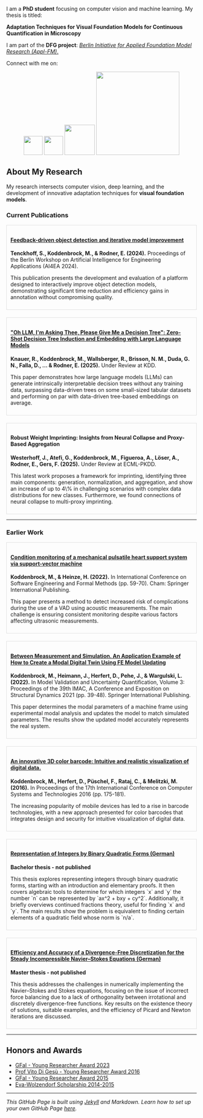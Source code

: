 <!--- ![Header Image](res/header.webp) -->


I am a **PhD student** focusing on computer vision and machine learning. My thesis is titled:

**Adaptation Techniques for Visual Foundation Models for Continuous Quantification in Microscopy**

I am part of the **DFG project**:
[_Berlin Initiative for Applied Foundation Model Research (Appl-FM)_.](https://www.bht-berlin.de/3873/article/9084)


Connect with me on:
<div style="text-align: center;">
<a href="https://github.com/mario-koddenbrock"><img src="https://github.githubassets.com/images/modules/logos_page/GitHub-Mark.png" width="50"/></a>
<a href="https://www.linkedin.com/in/koddenbrock/"><img src="https://upload.wikimedia.org/wikipedia/commons/c/ca/LinkedIn_logo_initials.png" width="50"/></a>
<a href="https://corporatedesign.htw-berlin.de/files/Presse/_tmp_/3/4/csm_Logos_1330x430_612fe2f37a.jpg"><img src="https://corporatedesign.htw-berlin.de/files/Presse/_tmp_/d/5/csm_Bild-Wort-Marke_auf_weiss_1280x853_3722b5420f.jpg" width="80"/></a>
<a href="https://scholar.google.com/citations?user=wqHic0AAAAAJ&hl=de"><img src="https://scholar.google.com/intl/en/scholar/images/1x/scholar_logo_64dp.png" width="220"/></a>
</div>



## About My Research

My research intersects computer vision, deep learning, and the development of innovative adaptation techniques for **visual foundation models**. 

### Current Publications

<div style="display: flex; flex-wrap: wrap; gap: 20px;">

<div style="flex: 1; min-width: 300px; border: 1px solid #ddd; padding: 10px;">
<h4><a href="https://scholar.google.com/citations?view_op=view_citation&hl=de&user=wqHic0AAAAAJ&citation_for_view=wqHic0AAAAAJ:IjCSPb-OGe4C">Feedback-driven object detection and iterative model improvement</a></h4>
<p><strong>Tenckhoff, S., Koddenbrock, M., & Rodner, E. (2024).</strong> Proceedings of the Berlin Workshop on Artificial Intelligence for Engineering Applications (AI4EA 2024).</p>
<p>This publication presents the development and evaluation of a platform designed to interactively improve object detection models, demonstrating significant time reduction and efficiency gains in annotation without compromising quality.</p>
</div>

<div style="flex: 1; min-width: 300px; border: 1px solid #ddd; padding: 10px;">
<h4><a href="https://arxiv.org/abs/2409.18594">"Oh LLM, I'm Asking Thee, Please Give Me a Decision Tree": Zero-Shot Decision Tree Induction and Embedding with Large Language Models</a></h4>
<p><strong>Knauer, R., Koddenbrock, M., Wallsberger, R., Brisson, N. M., Duda, G. N., Falla, D., ... & Rodner, E. (2025).</strong> Under Review at KDD.</p>
<p>This paper demonstrates how large language models (LLMs) can generate intrinsically interpretable decision trees without any training data, surpassing data-driven trees on some small-sized tabular datasets and performing on par with data-driven tree-based embeddings on average.</p>
</div>

<div style="flex: 1; min-width: 300px; border: 1px solid #ddd; padding: 10px;">
<h4>Robust Weight Imprinting: Insights from Neural Collapse and Proxy-Based Aggregation</h4>
<p><strong>Westerhoff, J., Atefi, G., Koddenbrock, M., Figueroa, A., Löser, A., Rodner, E., Gers, F. (2025).</strong> Under Review at ECML-PKDD.</p>
<p>This latest work proposes a framework for imprinting, identifying three main components: generation, normalization, and aggregation, and show an increase of up to 4\% in challenging scenarios with complex data distributions for new classes. Furthermore, we found connections of neural collapse to multi-proxy imprinting.</p>
</div>

</div>

<!---
#### [Feedback-driven object detection and iterative model improvement](https://scholar.google.com/citations?view_op=view_citation&hl=de&user=wqHic0AAAAAJ&citation_for_view=wqHic0AAAAAJ:IjCSPb-OGe4C)

###### _Tenckhoff, S., Koddenbrock, M., & Rodner, E. (2024). Proceedings of the Berlin Workshop on Artificial Intelligence for Engineering Applications (AI4EA 2024)._

This publication presents the development and evaluation of a platform designed to interactively improve object detection models, demonstrating significant time reduction and efficiency gains in annotation without compromising quality.

---


#### ["Oh LLM, I'm Asking Thee, Please Give Me a Decision Tree": Zero-Shot Decision Tree Induction and Embedding with Large Language Models](https://arxiv.org/abs/2409.18594) 

###### Knauer, R., Koddenbrock, M., Wallsberger, R., Brisson, N. M., Duda, G. N., Falla, D., ... & Rodner, E. (2025). Under Review at KDD.

This paper demonstrates how large language models (LLMs) can generate intrinsically interpretable decision trees without any training data, surpassing data-driven trees on some small-sized tabular datasets and performing on par with data-driven tree-based embeddings on average.

---

#### Robust Weight Imprinting: Insights from Neural Collapse and Proxy-Based Aggregation

###### Westerhoff, J., Atefi, G., Koddenbrock, M., Figueroa, A., Löser, A., Rodner, E., Gers, F. (2025). Under Review at ECML-PKDD.

This latest work proposes a framework for imprinting, identifying three main components: generation, normalization, and aggregation, and show an increase of up to 4\% in challenging scenarios with complex data distributions for new classes. Furthermore, we found connections of neural collapse to multi-proxy imprinting.

--->

---

### Earlier Work

<div style="display: flex; flex-wrap: wrap; gap: 20px;">

<div style="flex: 1; min-width: 300px; border: 1px solid #ddd; padding: 10px;">
<h4><a href="https://link.springer.com/chapter/10.1007/978-3-031-26236-4_6">Condition monitoring of a mechanical pulsatile heart support system via support-vector machine</a></h4>
<p><strong>Koddenbrock, M., & Heinze, H. (2022).</strong> In International Conference on Software Engineering and Formal Methods (pp. 59-70). Cham: Springer International Publishing.</p>
<p>This paper presents a method to detect increased risk of complications during the use of a VAD using acoustic measurements. The main challenge is ensuring consistent monitoring despite various factors affecting ultrasonic measurements.</p>
</div>

<div style="flex: 1; min-width: 300px; border: 1px solid #ddd; padding: 10px;">
<h4><a href="https://link.springer.com/chapter/10.1007/978-3-030-77348-9_6">Between Measurement and Simulation. An Application Example of How to Create a Modal Digital Twin Using FE Model Updating</a></h4>
<p><strong>Koddenbrock, M., Heimann, J., Herfert, D., Pehe, J., & Wargulski, L. (2022).</strong> In Model Validation and Uncertainty Quantification, Volume 3: Proceedings of the 39th IMAC, A Conference and Exposition on Structural Dynamics 2021 (pp. 39-48). Springer International Publishing.</p>
<p>This paper determines the modal parameters of a machine frame using experimental modal analysis and updates the model to match simulated parameters. The results show the updated model accurately represents the real system.</p>
</div>

<div style="flex: 1; min-width: 300px; border: 1px solid #ddd; padding: 10px;">
<h4><a href="https://dl.acm.org/doi/10.1145/2983468.2983486">An innovative 3D color barcode: Intuitive and realistic visualization of digital data.</a></h4>
<p><strong>Koddenbrock, M., Herfert, D., Püschel, F., Rataj, C., & Melitzki, M. (2016).</strong> In Proceedings of the 17th International Conference on Computer Systems and Technologies 2016 (pp. 175-181).</p>
<p>The increasing popularity of mobile devices has led to a rise in barcode technologies, with a new approach presented for color barcodes that integrates design and security for intuitive visualization of digital data.</p>
</div>

<div style="flex: 1; min-width: 300px; border: 1px solid #ddd; padding: 10px;">
<h4><a href="./res/Bachelorarbeit.pdf">Representation of Integers by Binary Quadratic Forms (German)</a></h4>
<p><strong>Bachelor thesis - not published</strong></p>
<p>This thesis explores representing integers through binary quadratic forms, starting with an introduction and elementary proofs. It then covers algebraic tools to determine for which integers `x` and `y` the number `n` can be represented by `ax^2 + bxy + cy^2`. Additionally, it briefly overviews continued fractions theory, useful for finding `x` and `y`. The main results show the problem is equivalent to finding certain elements of a quadratic field whose norm is `n/a`.</p>
</div>


<div style="flex: 1; min-width: 300px; border: 1px solid #ddd; padding: 10px;">
<h4><a href="./res/Masterarbeit.pdf">Efficiency and Accuracy of a Divergence-Free Discretization for the Steady Incompressible Navier–Stokes Equations (German)</a></h4>
<p><strong>Master thesis - not published</strong></p>
<p>This thesis addresses the challenges in numerically implementing the Navier–Stokes and Stokes equations, focusing on the issue of incorrect force balancing due to a lack of orthogonality between irrotational and discretely divergence-free functions. Key results on the existence theory of solutions, suitable examples, and the efficiency of Picard and Newton iterations are discussed.</p>
</div>



</div>

<!---

#### [Condition monitoring of a mechanical pulsatile heart support system via support-vector machine](https://link.springer.com/chapter/10.1007/978-3-031-26236-4_6)

###### Koddenbrock, M., & Heinze, H. (2022). In International Conference on Software Engineering and Formal Methods (pp. 59-70). Cham: Springer International Publishing.

This paper presents a method to detect increased risk of complications during the use of a VAD using acoustic measurements. The main challenge is ensuring consistent monitoring despite various factors affecting ultrasonic measurements.

---

#### [Between Measurement and Simulation. An Application Example of How to Create a Modal Digital Twin Using FE Model Updating](https://link.springer.com/chapter/10.1007/978-3-030-77348-9_6)

###### Koddenbrock, M., Heimann, J., Herfert, D., Pehe, J., & Wargulski, L. (2022). In Model Validation and Uncertainty Quantification, Volume 3: Proceedings of the 39th IMAC, A Conference and Exposition on Structural Dynamics 2021 (pp. 39-48). Springer International Publishing.
This paper determines the modal parameters of a machine frame using experimental modal analysis and updates the model to match simulated parameters. The results show the updated model accurately represents the real system.

---

#### [An innovative 3D color barcode: Intuitive and realistic visualization of digital data.](https://dl.acm.org/doi/10.1145/2983468.2983486)

###### Koddenbrock, M., Herfert, D., Püschel, F., Rataj, C., & Melitzki, M. (2016). In Proceedings of the 17th International Conference on Computer Systems and Technologies 2016 (pp. 175-181).
The increasing popularity of mobile devices has led to a rise in barcode technologies, with a new approach presented for color barcodes that integrates design and security for intuitive visualization of digital data.


---

#### [Efficiency and Accuracy of a Divergence-Free Discretization for the Steady Incompressible Navier–Stokes Equations (German)](./res/Masterarbeit.pdf)

###### Master thesis - not published 

This thesis addresses the challenges in numerically implementing the Navier–Stokes and Stokes equations, focusing on the issue of incorrect force balancing due to a lack of orthogonality between irrotational and discretely divergence-free functions. Key results on the existence theory of solutions, suitable examples, and the efficiency of Picard and Newton iterations are discussed.

---

#### [Representation of Integers by Binary Quadratic Forms (German)](./res/Bachelorarbeit.pdf)

###### Bachelor thesis - not published 

This thesis explores representing integers through binary quadratic forms, starting with an introduction and elementary proofs. It then covers algebraic tools to determine for which integers `x` and `y` the number `n` can be represented by `ax^2 + bxy + cy^2`. Additionally, it briefly overviews continued fractions theory, useful for finding `x` and `y`. The main results show the problem is equivalent to finding certain elements of a quadratic field whose norm is `n/a`.

--->

---


## Honors and Awards

* [GFaI - Young Researcher Award 2023](https://www.gfai.de/aktuelles/presse/news/artikel/gfai-kuehrt-nachwuchsforscher-2023)
* [Prof Vito Di Gesù - Young Researcher Award 2016](https://www.gfai.de/ueber-uns/profil/auszeichnungen)
* [GFaI - Young Researcher Award 2015](https://www.adlershof.de/news/verleihung-des-gfai-nachwuchspreises)
* [Eva-Wolzendorf Scholarship 2014-2015](https://www.fu-berlin.de/sites/frauenbeauftragte/gleichstellung/frauenfoerderung/eva-wolzendorf-stipendium/index.html)





---

*This GitHub Page is built using [Jekyll](https://jekyllrb.com) and Markdown. Learn how to set up your own GitHub Page [here](https://docs.github.com/en/pages).*

